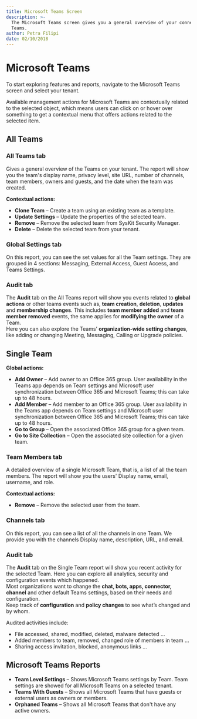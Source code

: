 ```yaml
---
title: Microsoft Teams Screen
description: >-
  The Microsoft Teams screen gives you a general overview of your connected
  Teams.
author: Petra Filipi
date: 02/10/2018
---
```


# Microsoft Teams

To start exploring features and reports, navigate to the Microsoft Teams screen and select your tenant.

Available management actions for Microsoft Teams are contextually related to the selected object, which means users can click on or hover over something to get a contextual menu that offers actions related to the selected item.

## All Teams

### All Teams tab

Gives a general overview of the Teams on your tenant. The report will show you the team's display name, privacy level, site URL, number of channels, team members, owners and guests, and the date when the team was created.

**Contextual actions:**

* **Clone Team** – Create a team using an existing team as a template.
* **Update  Settings** – Update the properties of the selected team.
* **Remove** – Remove the selected team from SysKit Security Manager.
* **Delete** – Delete the selected team from your tenant.

### Global Settings tab

On this report, you can see the set values for all the Team settings. They are grouped in 4 sections: Messaging, External Access, Guest Access, and Teams Settings.

### Audit tab

The **Audit** tab on the All Teams report will show you events related to **global actions** or other teams events such as, **team creation**, **deletion**, **updates** and **membership changes**. This includes **team member added** and **team member removed** events, the same applies for **modifying the owner** of a Team.  
Here you can also explore the Teams’ **organization-wide setting changes**, like adding or changing Meeting, Messaging, Calling or Upgrade policies.

## Single Team

**Global actions:**

* **Add Owner** – Add owner to an Office 365 group. User availability in the Teams app depends on Team settings and Microsoft user synchronization between Office 365 and Microsoft Teams; this can take up to 48 hours.
* **Add Member** – Add member to an Office 365 group. User availability in the Teams app depends on Team settings and Microsoft user synchronization between Office 365 and Microsoft Teams; this can take up to 48 hours.
* **Go to Group** – Open the associated Office 365 group for a given team.
* **Go to Site Collection** – Open the associated site collection for a given team.

### Team Members tab

A detailed overview of a single Microsoft Team, that is, a list of all the team members. The report will show you the users' Display name, email, username, and role.

**Contextual actions:**

* **Remove** – Remove the selected user from the team.

### Channels tab

On this report, you can see a list of all the channels in one Team. We provide you with the channels Display name, description, URL, and email.

### Audit tab

The **Audit** tab on the Single Team report will show you recent activity for the selected Team. Here you can explore all analytics, security and configuration events which happened.  
Most organizations want to change the **chat, bots, apps, connector, channel** and other default Teams settings, based on their needs and configuration.  
Keep track of **configuration** and **policy changes** to see what’s changed and by whom.

Audited activities include:

* File accessed, shared, modified, deleted, malware detected …
* Added members to team, removed, changed role of members in team …
* Sharing access invitation, blocked, anonymous links …

## Microsoft Teams Reports

* **Team Level Settings** – Shows Microsoft Teams settings by Team. Team settings are showed for all Microsoft Teams on a selected tenant.
* **Teams With Guests** – Shows all Microsoft Teams that have guests or external users as owners or members.
* **Orphaned Teams** – Shows all Microsoft Teams that don't have any active owners.